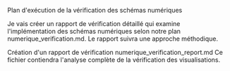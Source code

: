 Plan d'exécution de la vérification des schémas numériques

Je vais créer un rapport de vérification détaillé qui examine  l'implémentation des schémas numériques selon notre plan numerique_verification.md. Le rapport suivra une approche méthodique.

Création d'un rapport de vérification
numerique_verification_report.md
Ce fichier contiendra l'analyse complète de la vérification des visualisations.